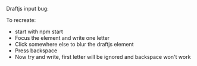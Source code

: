 Draftjs input bug:

To recreate:

- start with npm start
- Focus the element and write one letter
- Click somewhere else to blur the draftjs element
- Press backspace
- Now try and write, first letter will be ignored and backspace won't work
